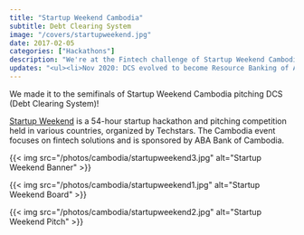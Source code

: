 ```yaml
---
title: "Startup Weekend Cambodia"
subtitle: Debt Clearing System
image: "/covers/startupweekend.jpg"
date: 2017-02-05
categories: ["Hackathons"]
description: "We're at the Fintech challenge of Startup Weekend Cambodia to pitch our Fintech solution called Debt Clearing System"
updates: "<ul><li>Nov 2020: DCS evolved to become Resource Banking of Adam Smith</li><li>Nov 2021: Resource Banking changed into Points Banking to avoid any theoretical connection with the Marxist Resource-based economy</li></ul>"
---
```



We made it to the semifinals of Startup Weekend Cambodia pitching DCS (Debt Clearing System)! 

[Startup Weekend](http://communities.techstars.com) is a 54-hour startup hackathon and pitching competition held in various countries, organized by Techstars. The Cambodia event focuses on fintech solutions and is sponsored by ABA Bank of Cambodia. 

{{< img src="/photos/cambodia/startupweekend3.jpg" alt="Startup Weekend Banner" >}}

{{< img src="/photos/cambodia/startupweekend1.jpg" alt="Startup Weekend Board" >}}

{{< img src="/photos/cambodia/startupweekend2.jpg" alt="Startup Weekend Pitch" >}}

